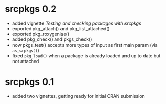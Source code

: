 # srcpkgs 0.2

* added vignette *Testing and checking packages with srcpkgs*
* exported pkg_attach() and pkg_list_attached()
* exported pkg_roxygenise()
* added pkg_check() and pkgs_check()
* now pkgs_test() accepts more types of input as first main param (via `as_srpkgs()`)
* fixed `pkg_load()` when a package is already loaded and up to date but not attached

# srcpkgs 0.1

* added two vignettes, getting ready for initial CRAN submission
 
